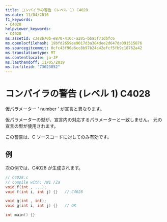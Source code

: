 ```yaml
---
title: コンパイラの警告 (レベル 1) C4028
ms.date: 11/04/2016
f1_keywords:
- C4028
helpviewer_keywords:
- C4028
ms.assetid: c3e8b70b-e870-416c-a285-bba5f71dbfc6
ms.openlocfilehash: 19bfd2659ee9017d3a304dee2d647da091515876
ms.sourcegitcommit: 0cfc43f90a6cc8b97b24c42efcf5fb9c18762a42
ms.translationtype: MT
ms.contentlocale: ja-JP
ms.lasthandoff: 11/05/2019
ms.locfileid: "73623852"
---
```

# <a name="compiler-warning-level-1-c4028"></a>コンパイラの警告 (レベル 1) C4028

仮パラメーター ' number ' が宣言と異なります。

仮パラメーターの型が、宣言内の対応するパラメーターと一致しません。 元の宣言の型が使用されます。

この警告は、C ソースコードに対してのみ有効です。

## <a name="example"></a>例

次の例では、C4028 が生成されます。

```c
// C4028.c
// compile with: /W1 /Za
void f(int , ...);
void f(int i, int j) {}   // C4028

void g(int , int);
void g(int i, int j) {}   // OK

int main() {}
```